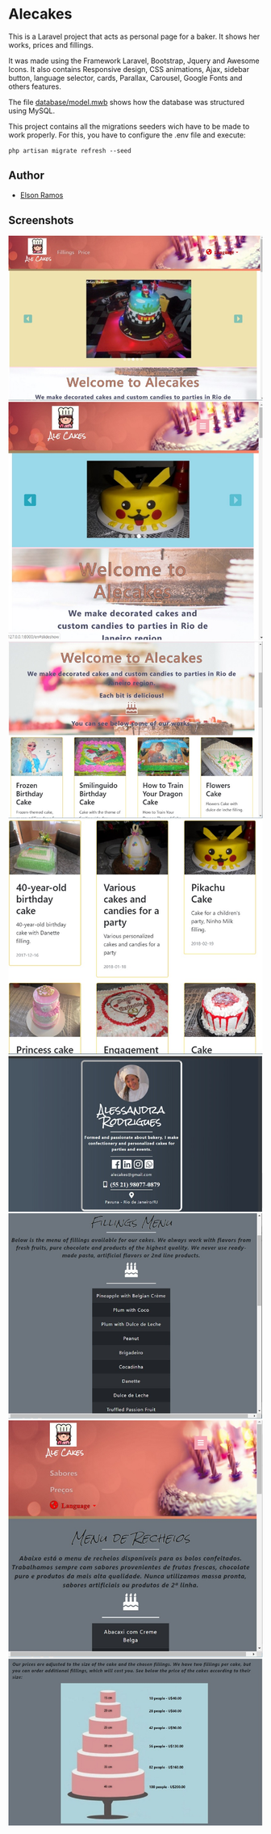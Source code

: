 # Alecakes
This is a Laravel project that acts as personal page for a baker. It shows her works, prices and fillings.

It was made using the Framework Laravel, Bootstrap, Jquery and Awesome Icons. It also contains Responsive design, CSS animations, Ajax, sidebar button, language selector, cards, Parallax, Carousel, Google Fonts and others features.

The file <a href="database/model.mwb">database/model.mwb</a> shows how the database was structured using MySQL.

This project contains all the migrations seeders wich have to be made to work properly. For this, you have to configure the .env file and execute:
```
php artisan migrate refresh --seed
```

## Author
* [Elson Ramos](https://github.com/Elson0509)

## Screenshots
<img src="public/img/git/01.jpg" weight="500">

<img src="public/img/git/02.jpg" weight="500">

<img src="public/img/git/03.jpg" weight="500">

<img src="public/img/git/04.jpg" weight="500">

<img src="public/img/git/05.jpg" weight="500">

<img src="public/img/git/06.jpg" weight="500">

<img src="public/img/git/07.jpg" weight="500">

<img src="public/img/git/08.jpg" weight="500">